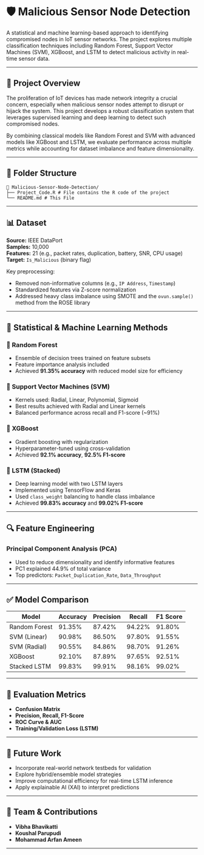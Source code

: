 # 🛡️ Malicious Sensor Node Detection

A statistical and machine learning-based approach to identifying compromised nodes in IoT sensor networks. The project explores multiple classification techniques including Random Forest, Support Vector Machines (SVM), XGBoost, and LSTM to detect malicious activity in real-time sensor data.

---

## 📄 Project Overview

The proliferation of IoT devices has made network integrity a crucial concern, especially when malicious sensor nodes attempt to disrupt or hijack the system. This project develops a robust classification system that leverages supervised learning and deep learning to detect such compromised nodes.

By combining classical models like Random Forest and SVM with advanced models like XGBoost and LSTM, we evaluate performance across multiple metrics while accounting for dataset imbalance and feature dimensionality.

---


## 📁 Folder Structure

```plaintext
📁 Malicious-Sensor-Node-Detection/
├── Project_Code.R # File contains the R code of the project
└── README.md # This File
```
---

## 📊 Dataset

**Source:** IEEE DataPort  
**Samples:** 10,000  
**Features:** 21 (e.g., packet rates, duplication, battery, SNR, CPU usage)  
**Target:** `Is_Malicious` (binary flag)

Key preprocessing:
- Removed non-informative columns (e.g., `IP Address`, `Timestamp`)
- Standardized features via Z-score normalization
- Addressed heavy class imbalance using SMOTE and the `ovun.sample()` method from the ROSE library

---

## 🧠 Statistical & Machine Learning Methods

### 🔹 Random Forest
- Ensemble of decision trees trained on feature subsets
- Feature importance analysis included
- Achieved **91.35% accuracy** with reduced model size for efficiency

### 🔹 Support Vector Machines (SVM)
- Kernels used: Radial, Linear, Polynomial, Sigmoid
- Best results achieved with Radial and Linear kernels
- Balanced performance across recall and F1-score (~91%)

### 🔹 XGBoost
- Gradient boosting with regularization
- Hyperparameter-tuned using cross-validation
- Achieved **92.1% accuracy**, **92.5% F1-score**

### 🔹 LSTM (Stacked)
- Deep learning model with two LSTM layers
- Implemented using TensorFlow and Keras
- Used `class_weight` balancing to handle class imbalance
- Achieved **99.83% accuracy** and **99.02% F1-score**

---

## 🔍 Feature Engineering

### Principal Component Analysis (PCA)
- Used to reduce dimensionality and identify informative features
- PC1 explained 44.9% of total variance
- Top predictors: `Packet_Duplication_Rate`, `Data_Throughput`

---

## ✅ Model Comparison

| Model            | Accuracy | Precision | Recall | F1 Score |
|------------------|----------|-----------|--------|----------|
| Random Forest    | 91.35%   | 87.42%    | 94.22% | 91.80%   |
| SVM (Linear)     | 90.98%   | 86.50%    | 97.80% | 91.55%   |
| SVM (Radial)     | 90.55%   | 84.86%    | 98.70% | 91.26%   |
| XGBoost          | 92.10%   | 87.89%    | 97.65% | 92.51%   |
| Stacked LSTM     | 99.83%   | 99.91%    | 98.16% | 99.02%   |

---

## 🧪 Evaluation Metrics

- **Confusion Matrix**
- **Precision, Recall, F1-Score**
- **ROC Curve & AUC**
- **Training/Validation Loss (LSTM)**

---

## 🔮 Future Work

- Incorporate real-world network testbeds for validation
- Explore hybrid/ensemble model strategies
- Improve computational efficiency for real-time LSTM inference
- Apply explainable AI (XAI) to interpret predictions

---

## 👥 Team & Contributions

- **Vibha Bhavikatti**  
- **Koushal Parupudi**
- **Mohammad Arfan Ameen** 

---
